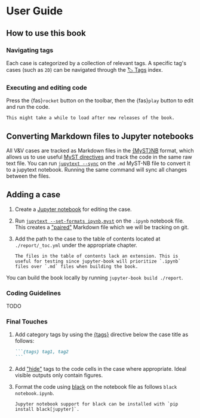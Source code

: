 # User Guide

## How to use this book

### Navigating tags

Each case is categorized by a collection of relevant tags. A specific tag's cases (such as `2D`) can be navigated through the [🏷 Tags](./_tags/tagsindex.md) index.

### Executing and editing code

Press the {fas}`rocket` button on the toolbar, then the {fas}`play` button to edit and run the code.

```{note}
This might take a while to load after new releases of the book.
```

## Converting Markdown files to Jupyter notebooks

All V&V cases are tracked as Markdown files in the [\{MyST\}NB](https://myst-nb.readthedocs.io/en/latest/) format, which allows
us to use useful [MyST directives](https://myst-parser.readthedocs.io/en/latest/syntax/roles-and-directives.html) and track the code in the same raw text file.
You can run [`jupytext --sync`](https://jupytext.readthedocs.io/en/latest/using-cli.html) on the `.md` MyST-NB file to convert it to a jupytext notebook.
Running the same command will sync all changes between the files.

## Adding a case

1. Create a [Jupyter notebook](https://jupyter-notebook-beginner-guide.readthedocs.io/en/latest/what_is_jupyter.html) for editing the case.

2. Run [`jupytext --set-formats ipynb,myst`](https://jupytext.readthedocs.io/en/latest/using-cli.html) on the `.ipynb` notebook file. This creates a ["paired"](https://jupytext.readthedocs.io/en/latest/paired-notebooks.html) Markdown file which we will be tracking on git.

3. Add the path to the case to the table of contents located at `./report/_toc.yml` under the appropriate chapter.

    ```{note}
    The files in the table of contents lack an extension. This is useful for testing since jupyter-book will prioritize `.ipynb` files over `.md` files when building the book.
    ```

You can build the book locally by running `jupyter-book build ./report`.

### Coding Guidelines

TODO

### Final Touches

1. Add category tags by using the [\{tags\}](https://sphinx-tags.readthedocs.io/en/latest/quickstart.html#usage) directive below the case title as follows:

    ``````md
    ```{tags} tag1, tag2
    ```
    ``````

2. Add ["hide"](https://myst-nb.readthedocs.io/en/latest/render/hiding.html) tags to the code cells in the case where appropriate. Ideal visible outputs only contain figures.
3. Format the code using [black](https://pypi.org/project/black/) on the notebook file as follows `black notebook.ipynb`.

    ```{note}
    Jupyter notebook support for black can be installed with `pip install black[jupyter]`.
    ```
